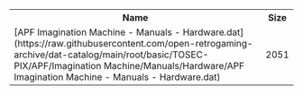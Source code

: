 <table>
<tr><th>Name</th><th>Size</th></tr>
<tr><td>
[APF Imagination Machine - Manuals - Hardware.dat](https://raw.githubusercontent.com/open-retrogaming-archive/dat-catalog/main/root/basic/TOSEC-PIX/APF/Imagination Machine/Manuals/Hardware/APF Imagination Machine - Manuals - Hardware.dat)
</td><td>2051</td></tr>
</table>
